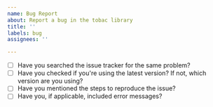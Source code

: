 ```yaml
---
name: Bug Report
about: Report a bug in the tobac library
title: ''
labels: bug
assignees: ''

---
```


* [ ] Have you searched the issue tracker for the same problem?
* [ ] Have you checked if you're using the latest version? If not, which version are you using?
* [ ] Have you mentioned the steps to reproduce the issue?
* [ ] Have you, if applicable, included error messages?
